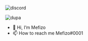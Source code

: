![discord](https://discord.c99.nl/widget/theme-3/220751792865017857.png)

![dupa](https://github-readme-stats.vercel.app/api?username=Middleman0001&hide=contribs&count_private=true&show_icons=true)

- 👋 Hi, I’m Mefizo
- 📫 How to reach me Mefizo#0001
